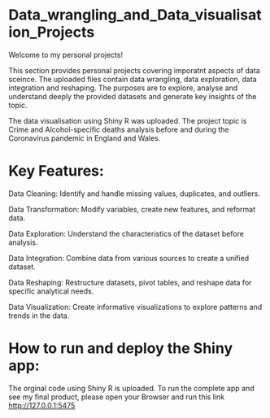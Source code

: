 # Data_wrangling_and_Data_visualisation_Projects
Welcome to my personal projects!

This section provides personal projects covering imporatnt aspects of data sceince. The uploaded files contain data wrangling, data exploration, data integration and reshaping. The purposes are to explore, analyse and understand deeply the provided datasets and generate key insights of the topic.  

The data visualisation using Shiny R was uploaded. The project topic is Crime and Alcohol-specific deaths analysis before and during the Coronavirus pandemic in England and Wales. 

# Key Features:
Data Cleaning: Identify and handle missing values, duplicates, and outliers.

Data Transformation: Modify variables, create new features, and reformat data.

Data Exploration: Understand the characteristics of the dataset before analysis.

Data Integration: Combine data from various sources to create a unified dataset.

Data Reshaping: Restructure datasets, pivot tables, and reshape data for specific analytical needs.

Data Visualization: Create informative visualizations to explore patterns and trends in the data.

# How to run and deploy the Shiny app:
The orginal code using Shiny R is uploaded. To run the complete app and see my final product, please open your Browser and run this link http://127.0.0.1:5475
